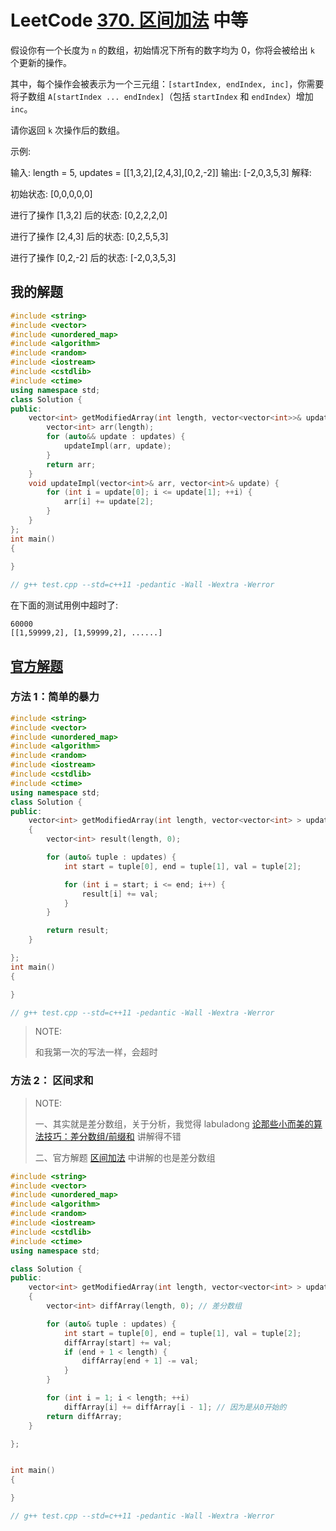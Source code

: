 # LeetCode [370. 区间加法](https://leetcode-cn.com/problems/range-addition/) 中等

假设你有一个长度为 `n` 的数组，初始情况下所有的数字均为 0，你将会被给出 `k` 个更新的操作。

其中，每个操作会被表示为一个三元组：`[startIndex, endIndex, inc]`，你需要将子数组 `A[startIndex ... endIndex]`（包括 `startIndex` 和 `endIndex`）增加 `inc`。

请你返回 `k` 次操作后的数组。

示例:

输入: length = 5, updates = [[1,3,2],[2,4,3],[0,2,-2]]
输出: [-2,0,3,5,3]
解释:

初始状态:
[0,0,0,0,0]

进行了操作 [1,3,2] 后的状态:
[0,2,2,2,0]

进行了操作 [2,4,3] 后的状态:
[0,2,5,5,3]

进行了操作 [0,2,-2] 后的状态:
[-2,0,3,5,3]



## 我的解题

```C++
#include <string>
#include <vector>
#include <unordered_map>
#include <algorithm>
#include <random>
#include <iostream>
#include <cstdlib>
#include <ctime>
using namespace std;
class Solution {
public:
	vector<int> getModifiedArray(int length, vector<vector<int>>& updates) {
		vector<int> arr(length);
		for (auto&& update : updates) {
			updateImpl(arr, update);
		}
		return arr;
	}
	void updateImpl(vector<int>& arr, vector<int>& update) {
		for (int i = update[0]; i <= update[1]; ++i) {
			arr[i] += update[2];
		}
	}
};
int main()
{
	
}

// g++ test.cpp --std=c++11 -pedantic -Wall -Wextra -Werror

```

在下面的测试用例中超时了:

```
60000
[[1,59999,2], [1,59999,2], ......]
```

## [官方解题](https://leetcode-cn.com/problems/range-addition/solution/qu-jian-jia-fa-by-leetcode/)

### 方法 1：简单的暴力

```C++
#include <string>
#include <vector>
#include <unordered_map>
#include <algorithm>
#include <random>
#include <iostream>
#include <cstdlib>
#include <ctime>
using namespace std;
class Solution {
public:
	vector<int> getModifiedArray(int length, vector<vector<int> > updates)
	{
		vector<int> result(length, 0);

		for (auto& tuple : updates) {
			int start = tuple[0], end = tuple[1], val = tuple[2];

			for (int i = start; i <= end; i++) {
				result[i] += val;
			}
		}

		return result;
	}

};
int main()
{

}

// g++ test.cpp --std=c++11 -pedantic -Wall -Wextra -Werror

```

> NOTE: 
>
> 和我第一次的写法一样，会超时

### 方法 2： 区间求和

> NOTE: 
>
> 一、其实就是差分数组，关于分析，我觉得 labuladong [论那些小而美的算法技巧：差分数组/前缀和](https://mp.weixin.qq.com/s/9L6lz0XDZ9gi-d_iPrSs8Q) 讲解得不错
>
> 二、官方解题 [区间加法](https://leetcode-cn.com/problems/range-addition/solution/qu-jian-jia-fa-by-leetcode-solution/) 中讲解的也是差分数组



```C++
#include <string>
#include <vector>
#include <unordered_map>
#include <algorithm>
#include <random>
#include <iostream>
#include <cstdlib>
#include <ctime>
using namespace std;

class Solution {
public:
	vector<int> getModifiedArray(int length, vector<vector<int> > updates)
	{
		vector<int> diffArray(length, 0); // 差分数组

		for (auto& tuple : updates) {
			int start = tuple[0], end = tuple[1], val = tuple[2];
			diffArray[start] += val;
			if (end + 1 < length) {
				diffArray[end + 1] -= val;
			}
		}

		for (int i = 1; i < length; ++i)
			diffArray[i] += diffArray[i - 1]; // 因为是从0开始的
		return diffArray;
	}

};


int main()
{

}

// g++ test.cpp --std=c++11 -pedantic -Wall -Wextra -Werror

```

